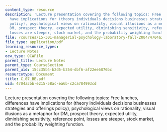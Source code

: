 ```yaml
---
content_type: resource
description: 'Lecture presentation covering the following topics: Free lunches, differences
  have implications for (theory individuals decisions businesses strategies and offerings
  policy), psychological views on rationality, visual illusions as a metaphor for
  DM, prospect theory, expected utility, diminishing sensitivity, reference point,
  losses are steeper, stock market, and the probability weighting function.'
file: /courses/15-301-managerial-psychology-laboratory-fall-2004/4704a3bbe21558acea6bc2ca784993cd_C_07_BE.pdf
file_type: application/pdf
learning_resource_types:
- Lecture Notes
ocw_type: OCWFile
parent_title: Lecture Notes
parent_type: CourseSection
parent_uid: 15cc35b4-b2d5-b354-dbf6-af22ee6876bc
resourcetype: Document
title: C_07_BE.pdf
uid: 4704a3bb-e215-58ac-ea6b-c2ca784993cd
---
```

Lecture presentation covering the following topics: Free lunches, differences have implications for (theory individuals decisions businesses strategies and offerings policy), psychological views on rationality, visual illusions as a metaphor for DM, prospect theory, expected utility, diminishing sensitivity, reference point, losses are steeper, stock market, and the probability weighting function.

